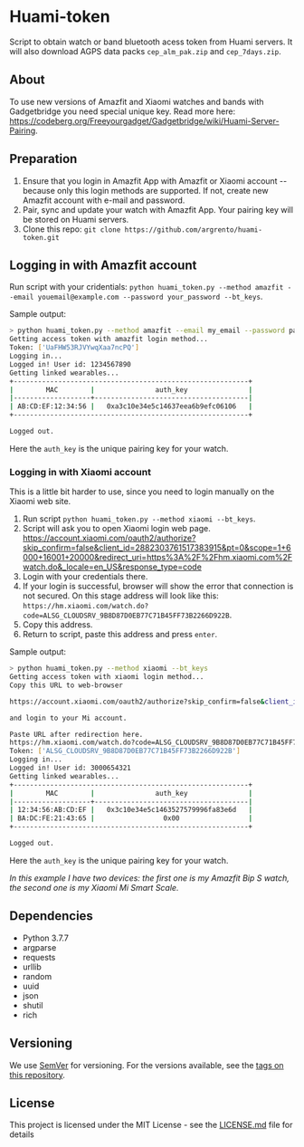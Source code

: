 # Huami-token

Script to obtain watch or band bluetooth acess token from Huami servers. 
It will also download AGPS data packs `cep_alm_pak.zip` and `cep_7days.zip`.

## About

To use new versions of Amazfit and Xiaomi watches and bands with Gadgetbridge you need special unique key. 
Read more here: https://codeberg.org/Freeyourgadget/Gadgetbridge/wiki/Huami-Server-Pairing.

## Preparation

1. Ensure that you login in Amazfit App with Amazfit or Xiaomi account -- 
because only this login methods are supported. If not, create new Amazfit account
with e-mail and password.
2. Pair, sync and update your watch with Amazfit App. Your pairing key will be stored on
Huami servers.
3. Clone this repo:
```git clone https://github.com/argrento/huami-token.git```

## Logging in with Amazfit account
Run script with your cridentials: `python huami_token.py --method amazfit --email youemail@example.com --password your_password --bt_keys`.

Sample output:
```bash
> python huami_token.py --method amazfit --email my_email --password password --bt_keys
Getting access token with amazfit login method...
Token: ['UaFHW53RJVYwqXaa7ncPQ']
Logging in...
Logged in! User id: 1234567890
Getting linked wearables...
+----------------------------------------------------------+
|        MAC        |               auth_key               |
|-------------------+--------------------------------------|
| AB:CD:EF:12:34:56 |   0xa3c10e34e5c14637eea6b9efc06106   |
+----------------------------------------------------------+

Logged out.
```

Here the `auth_key` is the unique pairing key for your watch.
    
### Logging in with Xiaomi account
This is a little bit harder to use, since you need to login manually on the Xiaomi web site.

1. Run script `python huami_token.py --method xiaomi --bt_keys`.
2. Script will ask you to open Xiaomi login web page. https://account.xiaomi.com/oauth2/authorize?skip_confirm=false&client_id=2882303761517383915&pt=0&scope=1+6000+16001+20000&redirect_uri=https%3A%2F%2Fhm.xiaomi.com%2Fwatch.do&_locale=en_US&response_type=code
3. Login with your credentials there.
4. If your login is successful, browser will show the error that connection is not secured. 
On this stage address will look like this: `https://hm.xiaomi.com/watch.do?code=ALSG_CLOUDSRV_9B8D87D0EB77C71B45FF73B2266D922B`. 
5. Copy this address.
6. Return to script, paste this address and press `enter`.

Sample output:
```bash
> python huami_token.py --method xiaomi --bt_keys
Getting access token with xiaomi login method...
Copy this URL to web-browser

https://account.xiaomi.com/oauth2/authorize?skip_confirm=false&client_id=2882303761517383915&pt=0&scope=1+6000+16001+20000&redirect_uri=https%3A%2F%2Fhm.xiaomi.com%2Fwatch.do&_locale=en_US&response_type=code

and login to your Mi account.

Paste URL after redirection here.
https://hm.xiaomi.com/watch.do?code=ALSG_CLOUDSRV_9B8D87D0EB77C71B45FF73B2266D922B
Token: ['ALSG_CLOUDSRV_9B8D87D0EB77C71B45FF73B2266D922B']
Logging in...
Logged in! User id: 3000654321
Getting linked wearables...
+----------------------------------------------------------+
|        MAC        |               auth_key               |
|-------------------+--------------------------------------|
| 12:34:56:AB:CD:EF |   0x3c10e34e5c1463527579996fa83e6d   |
| BA:DC:FE:21:43:65 |                 0x00                 |
+----------------------------------------------------------+

Logged out.
```

Here the `auth_key` is the unique pairing key for your watch. 

_In this example I have two devices: the first one is my Amazfit Bip S watch, 
the second one is my Xiaomi Mi Smart Scale._


## Dependencies

* Python 3.7.7
* argparse
* requests
* urllib
* random
* uuid
* json
* shutil
* rich

## Versioning

We use [SemVer](http://semver.org/) for versioning. For the versions available, see the [tags on this repository](https://github.com/argrento/huami-token/tags). 

## License

This project is licensed under the MIT License - see the [LICENSE.md](LICENSE.md) file for details
